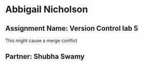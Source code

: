 # Abbigail Nicholson
## Assignment Name: Version Control lab 5


This might cause a merge conflict

## Partner: Shubha Swamy

